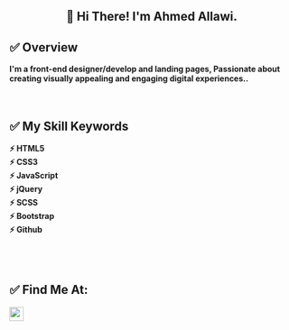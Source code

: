 <h2 align="center">👋 Hi There! I'm Ahmed Allawi.</h2>

<h2>✅ Overview</h2>
<strong>I'm a front-end designer/develop  and landing pages, Passionate about creating visually appealing and engaging digital experiences..</strong>
<br/>
<br/>
<br/>

<h2>✅ My Skill Keywords</h2>
<strong>
⚡ HTML5 <br/>
⚡ CSS3 <br/>
⚡ JavaScript <br/> 
⚡ jQuery <br/>
⚡ SCSS <br/>
⚡ Bootstrap <br/>
⚡ Github <br/>
 
 </strong>
<br/>
<br/>
<br/>

<h2>✅ Find Me At:</h2>
<div>
    <a target="_blank" href="https://www.instagram.com/ahmed1allawi/">
        <img  target="_blank" src="https://camo.githubusercontent.com/ad5e1b9578200b14963c3de095fcd7b2ff2bdf6512624d23549af9f932a6c091/68747470733a2f2f696d672e736869656c64732e696f2f62616467652f696e7374616772616d2d2532334534343135463f7374796c653d666c6174266c6f676f3d696e7374616772616d266c6f676f436f6c6f723d7768697465" height=25>
    </a>
 
    
</div>
